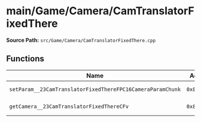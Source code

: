 # main/Game/Camera/CamTranslatorFixedThere

**Source Path:** `src/Game/Camera/CamTranslatorFixedThere.cpp`

## Functions

| Name | Address | Match % |
|------|---------|---------|
| `setParam__23CamTranslatorFixedThereFPC16CameraParamChunk` | `0x80092E44` | :white_check_mark: (100.0%) |
| `getCamera__23CamTranslatorFixedThereCFv` | `0x80092E6C` | :white_check_mark: (100.0%) |